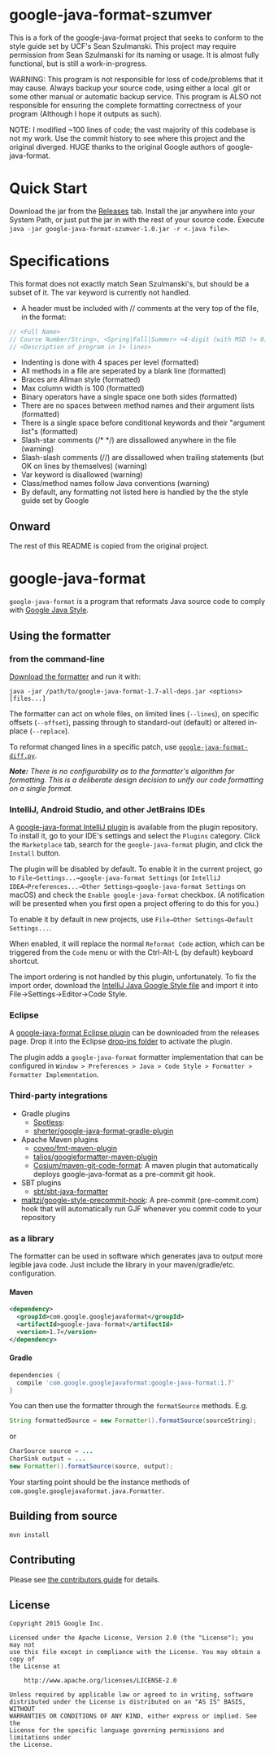 # google-java-format-szumver

This is a fork of the google-java-format project that seeks to conform to the style guide set by 
UCF's Sean Szulmanski. This project may require permission from Sean Szulmanski for its 
naming or usage. It is almost fully functional, but is still a work-in-progress.

WARNING: This program is not responsible for loss of code/problems that it may cause. Always backup
your source code, using either a local .git or some other manual or automatic backup service. This program 
is ALSO not responsible for ensuring the complete formatting correctness of your program (Although I
hope it outputs as such).

NOTE: I modified ~100 lines of code; the vast majority of this codebase is not my work. Use
the commit history to see where this project and the original diverged. HUGE thanks to the
original Google authors of google-java-format. 

# Quick Start

Download the jar from the [Releases][] tab. Install the jar anywhere into your System Path, or just put
the jar in with the rest of your source code. Execute `java -jar google-java-format-szumver-1.0.jar -r <.java file>`.

[Releases]: https://github.com/Falcinspire/google-java-format-szumver/releases

# Specifications

This format does not exactly match Sean Szulmanski's, but should be a subset of it. The var keyword is currently
not handled.

* A header must be included with // comments at the very top of the file, in the format:
```java
// <Full Name>
// Course Number/String>, <Spring|Fall|Summer> <4-digit (with MSD != 0) non-negative Semester Year>
// <Description of program in 1+ lines>
```
* Indenting is done with 4 spaces per level (formatted)
* All methods in a file are seperated by a blank line (formatted)
* Braces are Allman style (formatted)
* Max column width is 100 (formatted)
* Binary operators have a single space one both sides (formatted)
* There are no spaces between method names and their argument lists (formatted)
* There is a single space before conditional keywords and their "argument list"s (formatted)
* Slash-star comments (/* */) are dissallowed anywhere in the file (warning)
* Slash-slash comments (//) are dissallowed when trailing statements (but OK on lines by themselves) (warning)
* Var keyword is disallowed (warning)
* Class/method names follow Java conventions (warning)
* By default, any formatting not listed here is handled by the the style guide set by Google

## Onward
The rest of this README is copied from the original project.

# google-java-format

`google-java-format` is a program that reformats Java source code to comply with
[Google Java Style][].

[Google Java Style]: https://google.github.io/styleguide/javaguide.html

## Using the formatter

### from the command-line

[Download the formatter](https://github.com/google/google-java-format/releases)
and run it with:

```
java -jar /path/to/google-java-format-1.7-all-deps.jar <options> [files...]
```

The formatter can act on whole files, on limited lines (`--lines`), on specific
offsets (`--offset`), passing through to standard-out (default) or altered
in-place (`--replace`).

To reformat changed lines in a specific patch, use
[`google-java-format-diff.py`](https://github.com/google/google-java-format/blob/master/scripts/google-java-format-diff.py).

***Note:*** *There is no configurability as to the formatter's algorithm for
formatting. This is a deliberate design decision to unify our code formatting on
a single format.*

### IntelliJ, Android Studio, and other JetBrains IDEs

A
[google-java-format IntelliJ plugin](https://plugins.jetbrains.com/plugin/8527)
is available from the plugin repository. To install it, go to your IDE's
settings and select the `Plugins` category. Click the `Marketplace` tab, search
for the `google-java-format` plugin, and click the `Install` button.

The plugin will be disabled by default. To enable it in the current project, go
to `File→Settings...→google-java-format Settings` (or `IntelliJ
IDEA→Preferences...→Other Settings→google-java-format Settings` on macOS) and
check the `Enable google-java-format` checkbox. (A notification will be
presented when you first open a project offering to do this for you.)

To enable it by default in new projects, use `File→Other Settings→Default
Settings...`.

When enabled, it will replace the normal `Reformat Code` action, which can be
triggered from the `Code` menu or with the Ctrl-Alt-L (by default) keyboard
shortcut.

The import ordering is not handled by this plugin, unfortunately. To fix the
import order, download the
[IntelliJ Java Google Style file](https://raw.githubusercontent.com/google/styleguide/gh-pages/intellij-java-google-style.xml)
and import it into File→Settings→Editor→Code Style.

### Eclipse

A
[google-java-format Eclipse plugin](https://github.com/google/google-java-format/releases/download/google-java-format-1.6/google-java-format-eclipse-plugin_1.6.0.jar)
can be downloaded from the releases page. Drop it into the Eclipse
[drop-ins folder](http://help.eclipse.org/neon/index.jsp?topic=%2Forg.eclipse.platform.doc.isv%2Freference%2Fmisc%2Fp2_dropins_format.html)
to activate the plugin.

The plugin adds a `google-java-format` formatter implementation that can be
configured in `Window > Preferences > Java > Code Style > Formatter > Formatter
Implementation`.

### Third-party integrations

*   Gradle plugins
    *   [Spotless](https://github.com/diffplug/spotless/tree/master/plugin-gradle#applying-to-java-source-google-java-format):
    *   [sherter/google-java-format-gradle-plugin](https://github.com/sherter/google-java-format-gradle-plugin)
*   Apache Maven plugins
    *   [coveo/fmt-maven-plugin](https://github.com/coveo/fmt-maven-plugin)
    *   [talios/googleformatter-maven-plugin](https://github.com/talios/googleformatter-maven-plugin)
    *   [Cosium/maven-git-code-format](https://github.com/Cosium/maven-git-code-format):
        A maven plugin that automatically deploys google-java-format as a
        pre-commit git hook.
*   SBT plugins
    *   [sbt/sbt-java-formatter](https://github.com/sbt/sbt-java-formatter)
*   [maltzj/google-style-precommit-hook](https://github.com/maltzj/google-style-precommit-hook):
    A pre-commit (pre-commit.com) hook that will automatically run GJF whenever
    you commit code to your repository

### as a library

The formatter can be used in software which generates java to output more
legible java code. Just include the library in your maven/gradle/etc.
configuration.

#### Maven

```xml
<dependency>
  <groupId>com.google.googlejavaformat</groupId>
  <artifactId>google-java-format</artifactId>
  <version>1.7</version>
</dependency>
```

#### Gradle

```groovy
dependencies {
  compile 'com.google.googlejavaformat:google-java-format:1.7'
}
```

You can then use the formatter through the `formatSource` methods. E.g.

```java
String formattedSource = new Formatter().formatSource(sourceString);
```

or

```java
CharSource source = ...
CharSink output = ...
new Formatter().formatSource(source, output);
```

Your starting point should be the instance methods of
`com.google.googlejavaformat.java.Formatter`.

## Building from source

```
mvn install
```

## Contributing

Please see [the contributors guide](CONTRIBUTING.md) for details.

## License

```text
Copyright 2015 Google Inc.

Licensed under the Apache License, Version 2.0 (the "License"); you may not
use this file except in compliance with the License. You may obtain a copy of
the License at

    http://www.apache.org/licenses/LICENSE-2.0

Unless required by applicable law or agreed to in writing, software
distributed under the License is distributed on an "AS IS" BASIS, WITHOUT
WARRANTIES OR CONDITIONS OF ANY KIND, either express or implied. See the
License for the specific language governing permissions and limitations under
the License.
```
